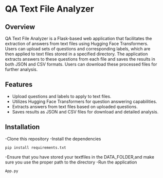 # QA Text File Analyzer

## Overview

QA Text File Analyzer is a Flask-based web application that facilitates the extraction of answers from text files using Hugging Face Transformers. Users can upload sets of questions and corresponding labels, which are then applied to text files stored in a specified directory. The application extracts answers to these questions from each file and saves the results in both JSON and CSV formats. Users can download these processed files for further analysis.

## Features

- Upload questions and labels to apply to text files.
- Utilizes Hugging Face Transformers for question answering capabilities.
- Extracts answers from text files based on uploaded questions.
- Saves results as JSON and CSV files for download and detailed analysis.

## Installation

-Clone this repository
-Install the dependencies
``` bash
pip install requirements.txt
```
-Ensure that you have stored your textfiles in the DATA_FOLDER,and make sure you use the proper path to the directory
-Run the application
``` bash
App.py
```

